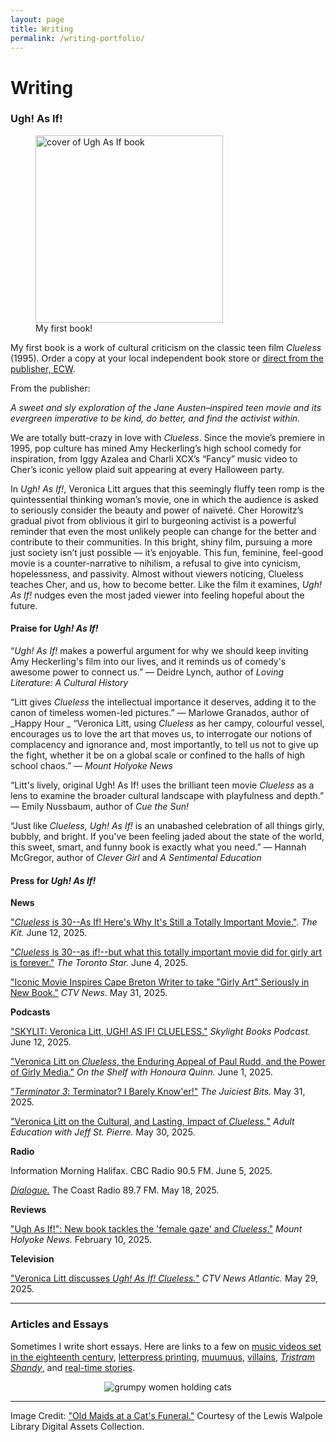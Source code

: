 ```yaml
---
layout: page
title: Writing
permalink: /writing-portfolio/
---
```


# Writing

### Ugh! As If!

<figure>
<img src="../assets/img/UghAsIf.jpg" alt="cover of Ugh As If book" height="300"/>
<figcaption>My first book!</figcaption>
</figure>

My first book is a work of cultural criticism on the classic teen film _Clueless_ (1995). Order a copy at your local independent book store or [direct from the publisher, ECW](https://ecwpress.com/products/ugh-as-if).

From the publisher:

_A sweet and sly exploration of the Jane Austen–inspired teen movie and its evergreen imperative to be kind, do better, and find the activist within._

We are totally butt-crazy in love with _Clueless_. Since the movie’s premiere in 1995, pop culture has mined Amy Heckerling’s high school comedy for inspiration, from Iggy Azalea and Charli XCX’s “Fancy” music video to Cher’s iconic yellow plaid suit appearing at every Halloween party.

In _Ugh! As If!_, Veronica Litt argues that this seemingly fluffy teen romp is the quintessential thinking woman’s movie, one in which the audience is asked to seriously consider the beauty and power of naïveté. Cher Horowitz’s gradual pivot from oblivious it girl to burgeoning activist is a powerful reminder that even the most unlikely people can change for the better and contribute to their communities. In this bright, shiny film, pursuing a more just society isn’t just possible — it’s enjoyable. This fun, feminine, feel-good movie is a counter-narrative to nihilism, a refusal to give into cynicism, hopelessness, and passivity. Almost without viewers noticing, Clueless teaches Cher, and us, how to become better. Like the film it examines, _Ugh! As If!_ nudges even the most jaded viewer into feeling hopeful about the future.

#### Praise for _Ugh! As If!_

“_Ugh! As If!_ makes a powerful argument for why we should keep inviting Amy Heckerling's film into our lives, and it reminds us of comedy's awesome power to connect us.” — Deidre Lynch, author of _Loving Literature: A Cultural History_

“Litt gives _Clueless_ the intellectual importance it deserves, adding it to the canon of timeless women-led pictures.” — Marlowe Granados, author of _Happy Hour
_
“Veronica Litt, using _Clueless_ as her campy, colourful vessel, encourages us to love the art that moves us, to interrogate our notions of complacency and ignorance and, most importantly, to tell us not to give up the fight, whether it be on a global scale or confined to the halls of high school chaos.” — _Mount Holyoke News_

“Litt's lively, original Ugh! As If! uses the brilliant teen movie _Clueless_ as a lens to examine the broader cultural landscape with playfulness and depth.” — Emily Nussbaum, author of _Cue the Sun!_

“Just like _Clueless, Ugh! As If!_ is an unabashed celebration of all things girly, bubbly, and bright. If you've been feeling jaded about the state of the world, this sweet, smart, and funny book is exactly what you need.” — Hannah McGregor, author of _Clever Girl_ and _A Sentimental Education_

#### Press for _Ugh! As If!_

**News**

["_Clueless_ is 30--As If! Here's Why It's Still a Totally Important Movie."](https://thekit.ca/culture/culture-movies/clueless-is-30/). _The Kit._ June 12, 2025. 

["_Clueless_ is 30--as if!--but what this totally important movie did for girly art is forever."](https://www.thestar.com/entertainment/clueless-is-30-as-if-but-what-this-totally-important-movie-did-for-girly-art/article_01db046a-52df-4ec7-a6d9-21823c70ee74.html) _The Toronto Star._ June 4, 2025. 

["Iconic Movie Inspires Cape Breton Writer to take "Girly Art" Seriously in New Book."](https://www.ctvnews.ca/atlantic/nova-scotia/article/iconic-movie-inspires-cape-breton-writer-to-take-girly-art-seriously-in-new-book/) _CTV News._ May 31, 2025.

**Podcasts**

["SKYLIT: Veronica Litt, UGH! AS IF! CLUELESS."](https://open.spotify.com/episode/6dNdiNbloRvul5JpBKMQWy?go=1&sp_cid=e4166784fc96ae59e614f79e3d676531&utm_source=embed_player_p&utm_medium=desktop&nd=1&dlsi=c0e4e749b0fe4081) _Skylight Books Podcast._ June 12, 2025.

["Veronica Litt on _Clueless_, the Enduring Appeal of Paul Rudd, and the Power of Girly Media."](https://podcasts.apple.com/us/podcast/veronica-litt-on-clueless-the-enduring-allure-of/id1495655842?i=1000710758066) _On the Shelf with Honoura Quinn._ June 1, 2025.

["_Terminator 3_: Terminator? I Barely Know'er!"](https://podcasts.apple.com/us/podcast/terminator-3-terminator-i-hardly-know-er/id1646807003?i=1000710662298) _The Juiciest Bits._ May 31, 2025. 

["Veronica Litt on the Cultural, and Lasting, Impact of _Clueless._"](https://wpoc.iheart.com/featured/st-pierre/content/2025-05-30-1248-adult-education-veronica-litt-on-the-cultural-and-lasting-impact-of-cl/) _Adult Education with Jeff St. Pierre._ May 30, 2025. 

**Radio**

Information Morning Halifax. CBC Radio 90.5 FM. June 5, 2025.

[_Dialogue._](https://coastalradio.ca/dialogue-podcasts/) The Coast Radio 89.7 FM. May 18, 2025. 

**Reviews**

["Ugh As If!": New book tackles the 'female gaze' and _Clueless_."](https://www.mountholyokenews.com/books/2025/2/8/veronica-litt-makes-a-case-for-clueless-1995-and-the-joy-of-girly-art) _Mount Holyoke News._ February 10, 2025. 

**Television**

["Veronica Litt discusses _Ugh! As If! Clueless._"](https://www.ctvnews.ca/atlantic/video/2025/05/29/veronica-litt-discusses-ugh-as-if-clueless/) _CTV News Atlantic._ May 29, 2025.

------------------------------------------------------------------------------------------------------------------------------------------------------------------------------

### Articles and Essays

Sometimes I write short essays. Here are links to a few on [music videos set in the eighteenth century](https://the-rambling.com/2021/09/17/issue12-litt/), [letterpress printing](https://geezmagazine.org/magazine/article/letterpress-for-what-ails-you), [muumuus](https://www.factinate.com/editorial/muumuus-editorial?headerimage=1), [villains](https://www.factinate.com/editorial/in-defense-of-villains?headerimage=1), [_Tristram Shandy_](https://www.historyexpose.com/things/tristram-shandy), and [real-time stories](https://www.factinate.com/editorial/real-time-movies?headerimage=1). 

<center><img src="../assets/img/CatFuneral.jpg" alt="grumpy women holding cats"/></center>

------------------------------------------------------------------------------------------------------------------------------------------------------------------------------

Image Credit: ["Old Maids at a Cat's Funeral."](https://collections.library.yale.edu/catalog/10731109) Courtesy of the Lewis Walpole Library Digital Assets Collection.


